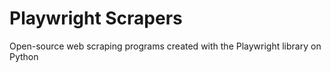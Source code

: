 # Playwright Scrapers

Open-source web scraping programs created with the Playwright library on Python